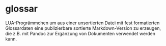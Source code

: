 # glossar
LUA-Progrämmchen um aus einer unsortierten Datei mit fest formatierten Glossardaten eine publizierbare sortierte Markdown-Version zu erzeugen, die z.B. mit Pandoc zur Ergänzung von Dokumenten verwendet werden kann.
